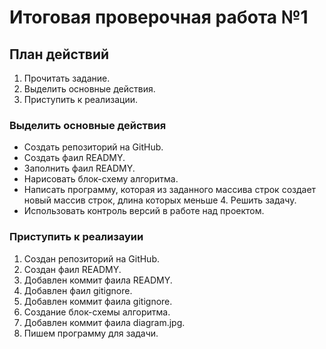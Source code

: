 # Итоговая проверочная работа №1

## План действий

1. Прочитать задание.
2. Выделить основные действия.
3. Приступить к реализации.

### Выделить основные действия

- Создать репозиторий на GitHub.
- Создать фаил READMY.
- Заполнить фаил READMY.
- Нарисовать блок-схему алгоритма.
- Написать программу, которая из заданного массива строк создает новый массив строк, длина которых меньше 4. Решить задачу.
- Использовать контроль версий в работе над проектом.

### Приступить к реализауии

1. Создан репозиторий на GitHub.
2. Создан фаил READMY.
3. Добавлен коммит фаила READMY.
4. Добавлен фаил gitignore.
5. Добавлен коммит фаила gitignore.
6. Создание блок-схемы алгоритма.
7. Добавлен коммит фаила diagram.jpg.
8. Пишем программу для задачи.
